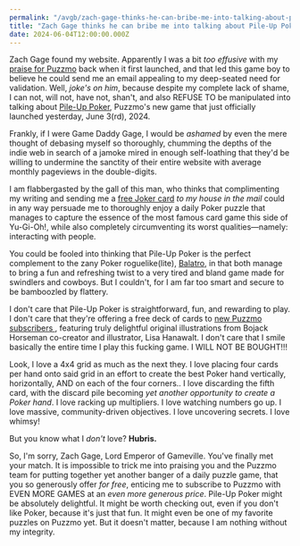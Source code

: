 ```yaml
---
permalink: "/avgb/zach-gage-thinks-he-can-bribe-me-into-talking-about-pile-up-poker-the-new-game-on-puzzmo/index.html"
title: "Zach Gage thinks he can bribe me into talking about Pile-Up Poker, the new game on Puzzmo"
date: 2024-06-04T12:00:00.000Z
---
```


Zach Gage found my website. Apparently I was a bit *too effusive* with my [praise for Puzzmo](https://gkeenan.co/avgb/you-should-be-excited-for-puzzmo-a-cute-as-fuck-daily-puzzle-smorgasbord-from-zach-gage) back when it first launched, and that led this game boy to believe he could send me an email appealing to my deep-seated need for validation. Well, *joke's on him*, because despite my complete lack of shame, I can not, will not, have not, shan't, and also REFUSE TO be manipulated into talking about [Pile-Up Poker](https://www.puzzmo.com/play/pile-up-poker), Puzzmo's new game that just officially launched yesterday, June 3(rd), 2024.

Frankly, if I were Game Daddy Gage, I would be *ashamed* by even the mere thought of debasing myself so thoroughly, chumming the depths of the indie web in search of a jamoke mired in enough self-loathing that they'd be willing to undermine the sanctity of their entire website with average monthly pageviews in the double-digits. 

I am flabbergasted by the gall of this man, who thinks that complimenting my writing and sending me a [free Joker card](/assets/img/puzzmojoker!.jpeg) *to my house in the mail* could in any way persuade me to thoroughly enjoy a daily Poker puzzle that manages to capture the essence of the most famous card game this side of Yu-Gi-Oh!, while also completely circumventing its worst qualities—namely: interacting with people. 

You could be fooled into thinking that Pile-Up Poker is the perfect complement to the zany Poker roguelike(lite), [Balatro](https://store.steampowered.com/app/2379780/Balatro/), in that both manage to bring a fun and refreshing twist to a very tired and bland game made for swindlers and cowboys. But I couldn't, for I am far too smart and secure to be bamboozled by flattery. 

I don't care that Pile-Up Poker is straightforward, fun, and rewarding to play. I don't care that they're offering a free deck of cards to [new Puzzmo subscribers ](https://www.puzzmo.com/subscribe), featuring truly delightful original illustrations from Bojack Horseman co-creator and illustrator, Lisa Hanawalt. I don't care that I smile basically the entire time I play this fucking game. I WILL NOT BE BOUGHT!!!

Look, I love a 4x4 grid as much as the next they. I love placing four cards per hand onto said grid in an effort to create the best Poker hand vertically, horizontally, AND on each of the four corners.. I love discarding the fifth card, with the discard pile becoming *yet another opportunity to create a Poker hand*. I love racking up multipliers. I love watching numbers go up. I love massive, community-driven objectives. I love uncovering secrets. I love whimsy!

But you know what I *don't* love? **Hubris.**

So, I'm sorry, Zach Gage, Lord Emperor of Gameville. You've finally met your match. It is impossible to trick me into praising you and the Puzzmo team for putting together yet another banger of a daily puzzle game, that you so generously offer *for free*, enticing me to subscribe to Puzzmo with EVEN MORE GAMES at an *even more generous price*. Pile-Up Poker might be absolutely delightful. It might be worth checking out, even if you don't like Poker, because it's just that fun. It might even be one of my favorite puzzles on Puzzmo yet. But it doesn't matter, because I am nothing without my integrity.
